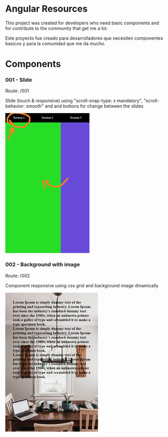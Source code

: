 # Angular Resources

This project was created for developers who need basic components and for contribute to the community that get me a lot.

Este proyecto fue creado  para desarrolladores que necesiten componentes basicos y para la comunidad que me da mucho.

# Components

### 001 - Slide

Route: /001

Slide (touch & responsive) using "scroll-snap-type: x mandatory", "scroll-behavior: smooth" and and buttons for change between the slides

![](./src/assets/images/001.png)

### 002 - Background with image

Route: /002

Component responsive using css grid and background image dinamically 

![](./src/assets/images/002.png)